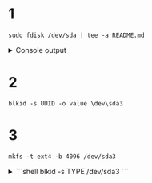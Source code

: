 # 1
```shell
sudo fdisk /dev/sda | tee -a README.md
```

<details>
<summary>Console output</summary>

```shell
Welcome to fdisk (util-linux 2.32.1).
Changes will remain in memory only, until you decide to write them.
Be careful before using the write command.


Command (m for help): Partition type
   p   primary (2 primary, 0 extended, 2 free)
   e   extended (container for logical partitions)
Select (default p): 
Using default response p.
Partition number (3,4, default 3):
First sector (14551040-16777215, default 14551040):
Last sector, +sectors or +size{K,M,G,T,P} (14551040-16777215, default 16777215): +300M
Created a new partition 3 of type 'Linux' and of size 300 MiB.

Command (m for help): The partition table has been altered.
Syncing disks.
```
</details>

# 2
```shell
blkid -s UUID -o value \dev\sda3
```

# 3
```shell
mkfs -t ext4 -b 4096 /dev/sda3
```

<details>
<summary>
```shell
blkid -s TYPE /dev/sda3
```
</summary>
   
```shell
/dev/sda3: TYPE="ext4"
```
</details>
